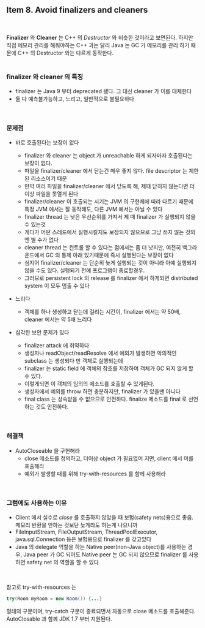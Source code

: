 ## Item 8. Avoid finalizers and cleaners
<br/>

**Finalizer** 와 **Cleaner** 는 C++ 의 *Destructor* 와 비슷한 것이라고 보면된다. 
하지만 직접 메모리 관리를 해줘야하는 C++ 과는 달리 Java 는 GC 가 메모리를 관리 하기 때문에 C++ 의 Destructor 와는 다르게 동작한다.
<br/><br/>

### finalizer 와 cleaner 의 특징
* finalizer 는 Java 9 부터 deprecated 됐다. 그 대신 cleaner 가 이를 대체한다
* 둘 다 예측불가능하고, 느리고, 일반적으로 불필요하다
<br/>

### 문제점

* 바로 호출된다는 보장이 없다
  - finalizer 와 cleaner 는 object 가 unreachable 하게 되자마자 호출된다는 보장이 없다.
  - 파일을 finalizer/cleaner 에서 닫는건 매우 좋지 않다. file descriptor 는 제한된 리소스이기 때문
  - 만약 여러 파일을 finalizer/cleaner 에서 닫도록 해, 제때 닫히지 않는다면 더이상 파일을 못열게 된다
  - finalizer/cleaner 이 호출되는 시기는 JVM 의 구현체에 따라 다르기 때문에 특정 JVM 에서는 잘 동작해도, 다른 JVM 에서는 아닐 수 있다
  - finalizer thread 는 낮은 우선순위를 가져서 제 때 finalizer 가 실행되지 않을 수 있는것
  - 게다가 어떤 스레드에서 실행시킬지도 보장되지 않으므로 그냥 쓰지 않는 것외엔 별 수가 없다
  - cleaner thread 는 컨트롤 할 수 있다는 점에서는 좀 더 낫지만, 여전히 백그라운드에서 GC 의 통제 아래 있기때문에 즉시 실행된다는 보장이 없다
  - 심지어 finalizer/cleaner 는 단순히 늦게 실행되는 것이 아니라 아예 실행되지 않을 수도 있다. 실행되기 전에 프로그램이 종료할경우.
  - 그러므로 persistent lock 의 release 를 finalizer 에서 하게되면 distributed system 이 모두 멈출 수 있다

* 느리다
  - 객체를 하나 생성하고 닫는데 걸리는 시간이, finalizer 에서는 약 50배, cleaner 에서는 약 5배 느리다

* 심각한 보안 문제가 있다
  - finalizer attack 에 취약하다
  - 생성자나 readObject/readResolve 에서 예외가 발생하면 악의적인 subclass 는 생성되다 만 객체로 실행되는데
  - finalizer 는 static field 에 객체의 참조를 저장하여 객체가 GC 되지 않게 할 수 있다.
  - 이렇게되면 이 객체의 임의의 메소드를 호출할 수 있게된다.
  - 생성자에서 예외를 throw 하면 충분하지만, finalizer 가 있을땐 아니다
  - final class 는 상속받을 수 없으므로 안전하다. finalize 메소드를 final 로 선언하는 것도 안전하다.
<br/>

### 해결책

* AutoCloseable 을 구현해라
  - close 메소드를 정의하고, 더이상 object 가 필요없어 지면, client 에서 이를 호출해라
  - 예외가 발생할 때를 위해 try-with-resources 를 함께 사용해라
<br/>

### 그럼에도 사용하는 이유

* Client 에서 실수로 *close* 를 호출하지 않았을 때 보험(safety nets)용으로 좋음. 메모리 반환을 안하는 것보단 늦게라도 하는게 나으니까
* FileInputStream, FileOutputStream, ThreadPoolExecutor, java.sql.Connection 등은 보험용으로 finalizer 를 갖고있다
* Java 의 delegate 역할을 하는 Native peer(non-Java object)를 사용하는 경우, Java peer 가 GC 되어도 Native peer 는 GC 되지 않으므로 finalizer 를 사용하면 safety net 의 역할을 할 수 있다
<br/>

참고로 try-with-resources 는 
```java
try(Room myRoom = new Room()) {...}
```
형태의 구문이며, try-catch 구문이 종료되면서 자동으로 close 메소드를 호출해준다. AutoClosable 과 함께 JDK 1.7 부터 지원된다.
